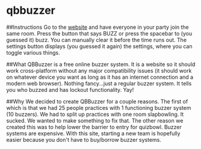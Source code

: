 # qbbuzzer
##Instructions
Go to the <a href="http://qbbuzzer.com">website</a> and have everyone in your party join the same room. Press the button that says BUZZ or press the spacebar to (you guessed it) buzz. You can manually clear it before the time runs out. The settings button displays (you guessed it again) the settings, where you can toggle various things.

##What
QBBuzzer is a free online buzzer system. It is a website so it should work cross-platform without any major compatibility issues (it should work on whatever device you want as long as it has an internet connection and a modern web browser). Nothing fancy...just a regular buzzer system. It tells you who buzzed and has lockout functionality. Yay!

##Why
We decided to create QBBuzzer for a couple reasons. The first of which is that we had 25 people practices with 1 functioning buzzer system (10 buzzers). We had to split up practices with one room slapbowling. It sucked. We wanted to make something to fix that.
The other reason we created this was to help lower the barrier to entry for quizbowl. Buzzer systems are expensive. With this site, starting a new team is hopefully easier because you don't have to buy/borrow buzzer systems. 
